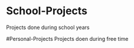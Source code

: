 # School-Projects
Projects done during school years

#Personal-Projects
Projects doen during free time
